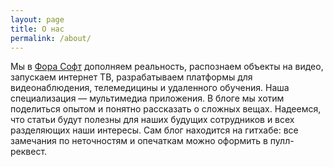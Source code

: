 ```yaml
---
layout: page
title: О нас
permalink: /about/
---
```



Мы&nbsp;в&nbsp;[Фора&nbsp;Софт](http://fora-soft.com) дополняем реальность, распознаем объекты на&nbsp;видео, запускаем интернет&nbsp;ТВ, разрабатываем платформы для видеонаблюдения, телемедицины и&nbsp;удаленного обучения. Наша специализация&nbsp;&mdash; мультимедиа приложения. В&nbsp;блоге мы&nbsp;хотим поделиться опытом и&nbsp;понятно рассказать о&nbsp;сложных вещах. Надеемся, что статьи будут полезны для наших будущих сотрудников и&nbsp;всех разделяющих наши интересы. Сам блог находится на&nbsp;гитхабе: все замечания по&nbsp;неточностям и&nbsp;опечаткам можно оформить в&nbsp;пулл-реквест.
